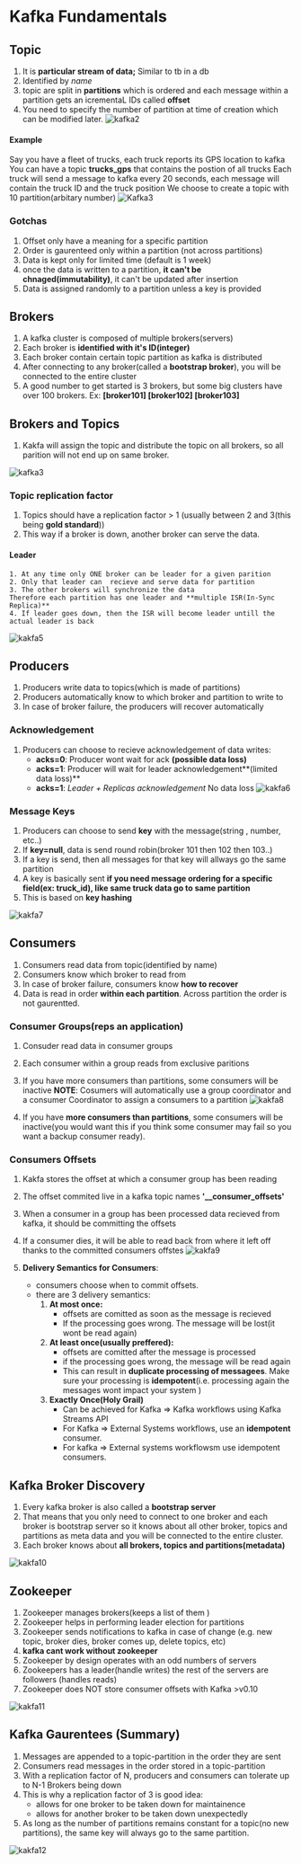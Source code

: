 # Kafka Fundamentals 

## Topic

1. It is **particular stream of data;** Similar to tb in a db 
2. Identified by _name_
3. topic are split in __partitions__ which is ordered and each message within a partition gets an icrementaL IDs called __offset__
4. You need to specify the number of partition at time of creation  which can be modified later. 
![kafka2](./.idea/kafka2.png)

#### Example
Say you have a fleet of trucks, each truck reports its GPS location to kafka
You can have a topic __trucks_gps__ that contains the postion of all trucks 
Each truck will send a message to kafka every 20 seconds, each message will contain the truck ID and the truck position 
We choose to create a topic with 10 partition(arbitary number)
    ![Kafka3](./.idea/kafka3.png)

### Gotchas 
1. Offset only have a meaning for a specific partition 
2. Order is gaurenteed only within a partition (not across partitions)
3. Data is kept only for limited time (default is 1 week)
4. once the data is written to a partition, **it can't be chnaged(immutability)**, it can't be updated after insertion
5. Data is assigned randomly to a partition unless a key is provided 
    
## Brokers 

1. A kafka cluster is composed of multiple brokers(servers)
2. Each broker is **identified with it's ID(integer)**
3. Each broker contain certain topic partition as kafka is distributed
4. After connecting to any broker(called a **bootstrap broker**), you will be connected to the entire cluster 
5. A good number to get started is 3 brokers, but some big clusters have over 100 brokers. 
    Ex: **[broker101]  [broker102]   [broker103]**

## Brokers and Topics 
1. Kakfa will assign the topic and distribute the topic on all brokers, so all parition will not end up on same broker. 

![kafka3](./.idea/kafka4.png)

### Topic replication factor
1. Topics should have a replication factor > 1 (usually between 2 and 3(this being **gold standard**))
2. This way if a broker is down, another broker can serve the data. 

#### Leader 

    1. At any time only ONE broker can be leader for a given parition
    2. Only that leader can  recieve and serve data for partition 
    3. The other brokers will synchronize the data 
    Therefore each partition has one leader and **multiple ISR(In-Sync Replica)**
    4. If leader goes down, then the ISR will become leader untill the actual leader is back

![kakfa5](./.idea/kafka5.png)

## Producers

1. Producers write data to topics(which is made of partitions)
2. Producers automatically know to which broker and partition to write to
3. In case of broker failure, the producers will recover automatically 

### Acknowledgement

1. Producers can choose to recieve acknowledgement of data writes: 
    * **acks=0**: Producer wont wait for ack **(possible data loss)**
    * **acks=1**: Producer will wait for leader acknowledgement**(limited data loss)**
    * **acks=1**: **Leader + Replicas* acknowledgement* No data loss 
![kakfa6](./.idea/kafka6.png)

### Message Keys

1. Producers can choose to send **key** with the message(string , number, etc..)
2. If **key=null**, data is send round robin(broker 101 then 102 then 103..)
3. If a key is send, then all messages for that key will allways go the same partition 
4. A key is basically sent **if you need message ordering for a specific field(ex: truck_id), like same truck data go to same partition**
5. This is based on **key hashing**

![kakfa7](./.idea/kafka7.png)

## Consumers 

1. Consumers read data from topic(identified by name)
2. Consumers know which broker to read from 
3. In case of broker failure, consumers know **how to recover** 
4. Data is read in order **within each partition**. Across partition the order is not gaurentted. 

### Consumer Groups(reps an application)

1. Consuder read data in consumer groups
2. Each consumer within a group reads from exclusive paritions 
3. If you have more consumers than partitions, some consumers will be inactive 
__NOTE__: Cosumers will automatically use a group coordinator and a consumer Coordinator to assign a consumers to a partition 
![kakfa8](./.idea/kafka8.png)

4. If you have **more consumers than partitions**, some consumers will be inactive(you would want this if you think some consumer may fail so you want a backup consumer ready).

### Consumers Offsets 

1. Kakfa stores the offset at which a consumer group has been reading
2. The offset commited live in a kafka topic names **'__consumer_offsets'** 
3. When a consumer in a group has been processed data recieved from kafka, it should be committing the offsets 
4. If a consumer dies, it will be able to read back from where it left off thanks to the committed consumers offstes 
![kakfa9](./.idea/kafka9.png) 

5. **Delivery Semantics for Consumers**: 
    * consumers choose when to commit offsets. 
    * there are 3 delivery semantics: 
        1. __At most once:__ 
            * offsets are comitted as soon as the message is recieved
            * If the processing goes wrong. The message will be lost(it wont be read again)
        2. __At least once(usually preffered):__
            * offsets are comitted after the message is processed
            * if the processing goes wrong, the message will be read again
            * This can result in **duplicate processing of messagees**. Make sure your processing is **idempotent**(i.e. processing again the messages wont impact your system ) 
        3. __Exactly Once(Holy Grail)__
            * Can be achieved for Kafka => Kafka workflows using Kafka Streams API
            * For Kafka => External Systems workflows, use an **idempotent** consumer. 
            * For kafka => External systems workflowsm use idempotent consumers. 

## Kafka Broker Discovery 

1. Every kafka broker is also called a __bootstrap server__
2. That means that you only need to connect to one broker and each broker is bootstrap server so it knows about all other broker, topics and partitions as meta data and you will be connected to the entire cluster. 
3. Each broker knows about **all brokers, topics and partitions(metadata)**

![kakfa10](./.idea/kafka10.png) 

## Zookeeper 

1. Zookeeper manages brokers(keeps a list of them )
2. Zookeeper helps in performing leader election for partitions 
3. Zookeeper sends notifications to kafka in case of change (e.g. new topic, broker dies, broker comes up, delete topics, etc)
4. **kafka cant work without zookeeper**
5. Zookeeper by design operates with an odd numbers of servers
6. Zookeepers has a leader(handle writes) the rest of the servers are followers (handles reads)
7. Zookeeper does NOT store consumer offsets with Kafka >v0.10

![kakfa11](./.idea/kafka11.png) 

## Kafka Gaurentees (Summary)

1. Messages are appended to a topic-partition in the order they are sent 
2. Consumers read messages in the order stored in a topic-partition 
3. With a replication factor of N, producers and consumers can tolerate up to N-1 Brokers being down 
4. This is why a replication factor of 3 is good idea: 
    * allows for one broker to be taken down for maintainence 
    * allows for another broker to be taken down unexpectedly 
5. As long as the number of partitions remains constant for a topic(no new partitions), the same key will always go to the same partition. 

![kakfa12](./.idea/kafka12.png) 